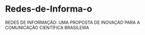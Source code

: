 # Redes-de-Informa-o
REDES DE INFORMAÇÃO: UMA PROPOSTA DE INOVAÇÃO PARA A COMUNICAÇÃO CIENTÍFICA BRASILEIRA
